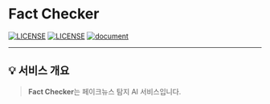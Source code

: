 <h1>Fact Checker</h1>

[![LICENSE](https://img.shields.io/badge/version-1.0-blue.svg?cacheSeconds=2592000)](https://www.spaceone.org/docs/guides)
[![LICENSE](https://img.shields.io/badge/License-MIT-yellow.svg)]()
[![document](https://img.shields.io/badge/documentation-yes-brightgreen.svg)]()

---

## 💡 서비스 개요

> **Fact Checker**는 페이크뉴스 탐지 AI 서비스입니다.

<br />
